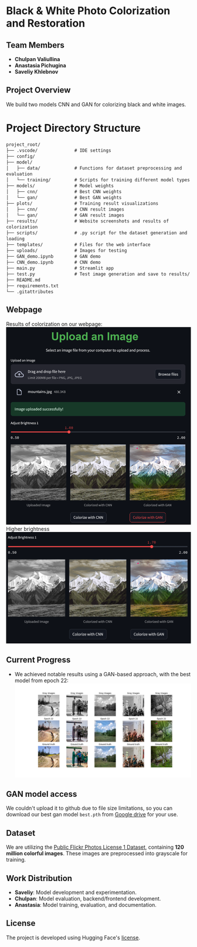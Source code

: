 # Black & White Photo Colorization and Restoration

## Team Members
- **Chulpan Valiullina**
- **Anastasia Pichugina**
- **Saveliy Khlebnov**

## Project Overview
We build two models CNN and GAN for colorizing black and white images.

# Project Directory Structure

```plaintext
project_root/
├── .vscode/              # IDE settings
├── config/               
├── model/                
│   ├── data/             # Functions for dataset preprocessing and evaluation
│   └── training/         # Scripts for training different model types
├── models/               # Model weights
│   ├── cnn/              # Best CNN weights 
│   └── gan/              # Best GAN weights 
├── plots/                # Training result visualizations
│   ├── cnn/              # CNN result images
│   └── gan/              # GAN result images
├── results/              # Website screenshots and results of colorization
├── scripts/              # .py script for the dataset generation and loading
├── templates/            # Files for the web interface
├── uploads/              # Images for testing
├── GAN_demo.ipynb        # GAN demo
├── CNN_demo.ipynb        # CNN demo
├── main.py               # Streamlit app
├── test.py               # Test image generation and save to results/
├── README.md             
├── requirements.txt
└── .gitattributes
```

## Webpage
Results of colorization on our webpage:
![Web page](uploads/ex1_full.png)
Higher brightness
![Web page](uploads/ex1_hb.png)

## Current Progress
- We achieved notable results using a GAN-based approach, with the best model from epoch 22:
![Best GAN Result](plots/gan/visual_progress_epoch_22.png)

## GAN model access
We couldn't upload it to github due to file size limitations, so you can download our best gan model `best.pth` from [Google drive](https://drive.google.com/file/d/19awWsef7oDQxMFGN7_qN2Cd0pQE1E6Jl/view?usp=drive_link) for your use.

## Dataset
We are utilizing the [Public Flickr Photos License 1 Dataset](https://huggingface.co/datasets/Chr0my/public_flickr_photos_license_1), containing **120 million colorful images**. These images are preprocessed into grayscale for training.

## Work Distribution
- **Saveliy**: Model development and experimentation.
- **Chulpan**: Model evaluation, backend/frontend development.
- **Anastasia**: Model training, evaluation, and documentation.

## License
The project is developed using Hugging Face's [license](https://spdx.org/licenses/CC-BY-NC-SA-3.0).
